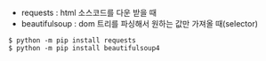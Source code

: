 ###
- requests : html 소스코드를 다운 받을 때
- beautifulsoup : dom 트리를 파싱해서 원하는 값만 가져올 때(selector)

```
$ python -m pip install requests
$ python -m pip install beautifulsoup4
```